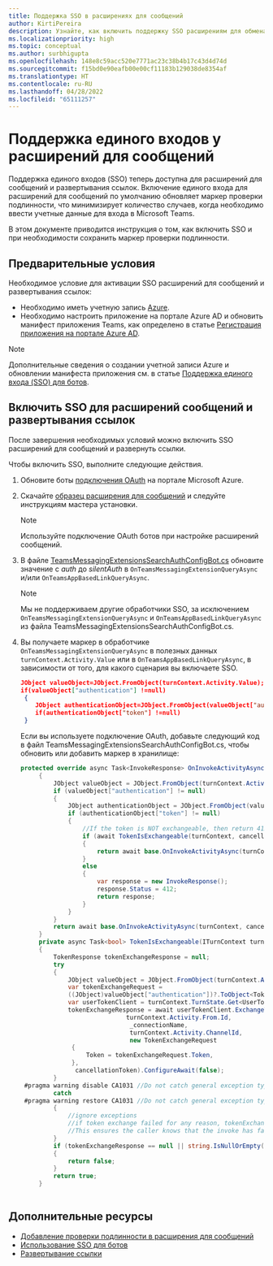 ```yaml
---
title: Поддержка SSO в расширениях для сообщений
author: KirtiPereira
description: Узнайте, как включить поддержку SSO расширениям для обмена сообщениями с помощью примеров кода.
ms.localizationpriority: high
ms.topic: conceptual
ms.author: surbhigupta
ms.openlocfilehash: 148e8c59acc520e7771ac23c38b4b17c43d4d74d
ms.sourcegitcommit: f15bd0e90eafb00e00cf11183b129038de8354af
ms.translationtype: HT
ms.contentlocale: ru-RU
ms.lasthandoff: 04/28/2022
ms.locfileid: "65111257"
---
```

# <a name="single-sign-on-support-for-message-extensions"></a>Поддержка единого входов у расширений для сообщений

Поддержка единого входов (SSO) теперь доступна для расширений для сообщений и развертывания ссылок. Включение единого входа для расширений для сообщений по умолчанию обновляет маркер проверки подлинности, что минимизирует количество случаев, когда необходимо ввести учетные данные для входа в Microsoft Teams.

В этом документе приводится инструкция о том, как включить SSO и при необходимости сохранить маркер проверки подлинности.

## <a name="prerequisites"></a>Предварительные условия

Необходимое условие для активации SSO расширений для сообщений и развертывания ссылок:

* Необходимо иметь учетную запись [Azure](https://azure.microsoft.com/free/).
* Необходимо настроить приложение на портале Azure AD и обновить манифест приложения Teams, как определено в статье [Регистрация приложения на портале Azure AD](../../bots/how-to/authentication/auth-aad-sso-bots.md#register-your-app-through-the-azure-ad-portal).

> [!NOTE]
> Дополнительные сведения о создании учетной записи Azure и обновлении манифеста приложения см. в статье [Поддержка единого входа (SSO) для ботов](../../bots/how-to/authentication/auth-aad-sso-bots.md).

## <a name="enable-sso-for-message-extensions-and-link-unfurling"></a>Включить SSO для расширений сообщений и развертывания ссылок

После завершения необходимых условий можно включить SSO расширений для сообщений и развернуть ссылки.

Чтобы включить SSO, выполните следующие действия.

1. Обновите боты [подключения OAuth](../../bots/how-to/authentication/auth-aad-sso-bots.md#update-the-azure-portal-with-the-oauth-connection) на портале Microsoft Azure.
2. Скачайте [образец расширения для сообщений](https://github.com/microsoft/BotBuilder-Samples/tree/main/samples/csharp_dotnetcore/52.teams-messaging-extensions-search-auth-config) и следуйте инструкциям мастера установки.
   > [!NOTE]
   > Используйте подключение OAuth ботов при настройке расширений сообщений.
3. В файле [TeamsMessagingExtensionsSearchAuthConfigBot.cs](https://github.com/microsoft/BotBuilder-Samples/tree/main/samples/csharp_dotnetcore/52.teams-messaging-extensions-search-auth-config/Bots/TeamsMessagingExtensionsSearchAuthConfigBot.cs) обновите значение с *auth* до *silentAuth* в `OnTeamsMessagingExtensionQueryAsync` и/или `OnTeamsAppBasedLinkQueryAsync`.  

    > [!NOTE]
    > Мы не поддерживаем другие обработчики SSO, за исключением `OnTeamsMessagingExtensionQueryAsync` и `OnTeamsAppBasedLinkQueryAsync` из файла TeamsMessagingExtensionsSearchAuthConfigBot.cs.

4. Вы получаете маркер в обработчике `OnTeamsMessagingExtensionQueryAsync` в полезных данных `turnContext.Activity.Value` или в `OnTeamsAppBasedLinkQueryAsync`, в зависимости от того, для какого сценария вы включаете SSO.

    ```json
    JObject valueObject=JObject.FromObject(turnContext.Activity.Value);
    if(valueObject["authentication"] !=null)
     {
        JObject authenticationObject=JObject.FromObject(valueObject["authentication"]);
        if(authenticationObject["token"] !=null)
     }
    
     ```
  
    Если вы используете подключение OAuth, добавьте следующий код в файл TeamsMessagingExtensionsSearchAuthConfigBot.cs, чтобы обновить или добавить маркер в хранилище:

   ```C#
   protected override async Task<InvokeResponse> OnInvokeActivityAsync(ITurnContext<IInvokeActivity> turnContext, CancellationToken cancellationToken)
        {
            JObject valueObject = JObject.FromObject(turnContext.Activity.Value);
            if (valueObject["authentication"] != null)
            {
                JObject authenticationObject = JObject.FromObject(valueObject["authentication"]);
                if (authenticationObject["token"] != null)
                {
                    //If the token is NOT exchangeable, then return 412 to require user consent
                    if (await TokenIsExchangeable(turnContext, cancellationToken))
                    {
                        return await base.OnInvokeActivityAsync(turnContext, cancellationToken).ConfigureAwait(false);
                    }
                    else
                    {
                        var response = new InvokeResponse();
                        response.Status = 412;
                        return response;
                    }
                }
            }
            return await base.OnInvokeActivityAsync(turnContext, cancellationToken).ConfigureAwait(false);
        }
        private async Task<bool> TokenIsExchangeable(ITurnContext turnContext, CancellationToken cancellationToken)
        {
            TokenResponse tokenExchangeResponse = null;
            try
            {
                JObject valueObject = JObject.FromObject(turnContext.Activity.Value);
                var tokenExchangeRequest =
                ((JObject)valueObject["authentication"])?.ToObject<TokenExchangeInvokeRequest>();
                var userTokenClient = turnContext.TurnState.Get<UserTokenClient>();
                tokenExchangeResponse = await userTokenClient.ExchangeTokenAsync(
                                turnContext.Activity.From.Id,
                                 _connectionName,
                                 turnContext.Activity.ChannelId,
                                 new TokenExchangeRequest
                 {
                     Token = tokenExchangeRequest.Token,
                 },
                  cancellationToken).ConfigureAwait(false);
            }
    #pragma warning disable CA1031 //Do not catch general exception types (ignoring, see comment below)
            catch
    #pragma warning restore CA1031 //Do not catch general exception types
            {
                //ignore exceptions
                //if token exchange failed for any reason, tokenExchangeResponse above remains null, and a failure invoke response is sent to the caller.
                //This ensures the caller knows that the invoke has failed.
            }
            if (tokenExchangeResponse == null || string.IsNullOrEmpty(tokenExchangeResponse.Token))
            {
                return false;
            }
            return true;
        }
    
    ```

## <a name="see-also"></a>Дополнительные ресурсы

* [Добавление проверки подлинности в расширения для сообщений](add-authentication.md)
* [Использование SSO для ботов](../../bots/how-to/authentication/auth-aad-sso-bots.md)
* [Развертывание ссылки](link-unfurling.md)
